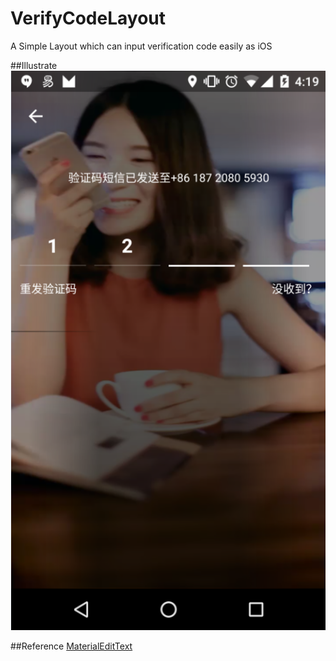 # VerifyCodeLayout
A Simple Layout which can input verification code easily as iOS

##Illustrate
![image](https://github.com/zzwwws/VerifyCodeLayout/blob/master/png/illustrate.png)

##Reference
[MaterialEditText](https://github.com/rengwuxian/MaterialEditText)<br />
